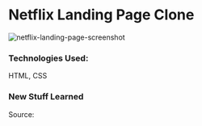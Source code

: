 # Netflix Landing Page Clone

![netflix-landing-page-screenshot](https://user-images.githubusercontent.com/51198797/210174566-2b06e34c-e0e7-4c5d-ba30-405785520f29.png)

<h3>Technologies Used: </h3>
<p>HTML, CSS</p>

<h3>New Stuff Learned</h3>
<p></p>
<p>Source: </p>

